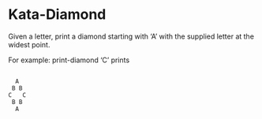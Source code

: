 # Kata-Diamond

Given a letter, print a diamond starting with ‘A’ with the supplied letter at the widest point.

For example: print-diamond ‘C’ prints

<pre><code>  
  A
 B B
C   C
 B B
  A
</code></pre>
